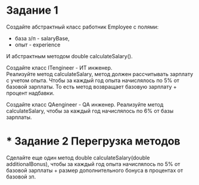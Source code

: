# Задание 1  

Создайте абстрактный класс работник Employee c полями: 
- база з/п - salaryBase, 
- опыт  - experience

И абстрактным методом double calculateSalary().

Создайте класс ITengineer - ИТ инженер.  
Реализуйте метод calculateSalary, метод должен рассчитывать зарплату с учетом опыта.
Чтобы за каждый год опыта начислялось по 5% от базовой зарплаты.
То есть метод возвращает базовую зарплату + процент надбавки. 

Создайте класс QAengineer - QA инженер. 
Реализуйте метод calculateSalary, 
чтобы за каждый год начислялось по 6% от базы зарплаты.

# * Задание 2 Перегрузка методов 
Сделайте еще один метод double calculateSalary(double additionalBonus), чтобы за каждый год опыта начислялось по 5% от базовой зарплаты + размер дополнительного бонуса в процентах от базовой зп.


